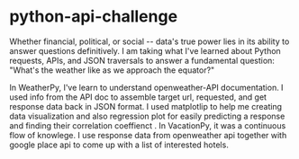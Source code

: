 # python-api-challenge
Whether financial, political, or social -- data's true power lies in its ability to answer questions definitively. I am taking what I've learned about Python requests, APIs, and JSON traversals to answer a fundamental question: "What's the weather like as we approach the equator?"

In WeatherPy, I've learn to understand openweather-API documentation.  I used  info from the API doc to assemble target url, requested, and get response data back in JSON format.  I used matplotlip to help me creating data visualization and also regression plot for easily predicting a response and finding their correlation coeffienct .
In VacationPy, it was a continuous flow of knowlege.  I use response data from openweather api together with google place api to come up with a list of interested hotels.
